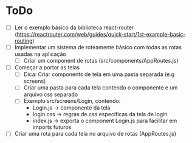 # ToDo
- [ ] Ler o exemplo básico da biblioteca react-router (https://reactrouter.com/web/guides/quick-start/1st-example-basic-routing)
- [ ] Implementar um sistema de roteamente básico com todas as rotas usadas na aplicação
  - [ ] Criar um component de rotas (src/components/AppRoutes.js)
- [ ] Começar a portar as telas
  - [ ] Dica: Criar components de tela em uma pasta separada (e.g screens)
  - [ ] Criar uma pasta para cada tela contendo o componente e um arquivo css separado
  - [ ] Exemplo src/screens/Login, contendo:
    - Login.js -> componente da tela
    - login.css -> regras de css especificas da tela de login
    - index.js -> exporta o component Login.js para facilitar em imports futuros
- [ ] Criar uma rota para cada tela no arquivo de rotas (AppRoutes.js) 
